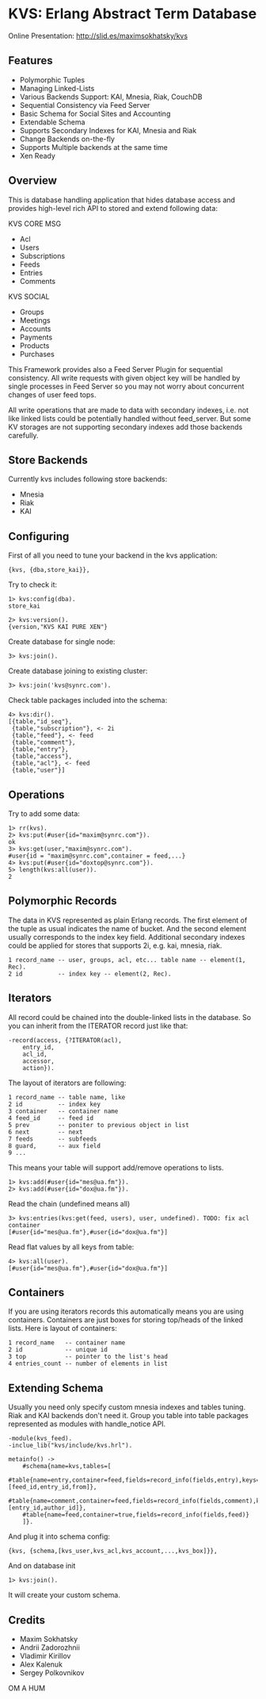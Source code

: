 KVS: Erlang Abstract Term Database
==================================

Online Presentation: http://slid.es/maximsokhatsky/kvs

Features
--------

* Polymorphic Tuples
* Managing Linked-Lists
* Various Backends Support: KAI, Mnesia, Riak, CouchDB
* Sequential Consistency via Feed Server
* Basic Schema for Social Sites and Accounting
* Extendable Schema
* Supports Secondary Indexes for KAI, Mnesia and Riak
* Change Backends on-the-fly
* Supports Multiple backends at the same time
* Xen Ready

Overview
--------

This is database handling application that hides database access
and provides high-level rich API to stored and extend following data:

KVS CORE MSG

* Acl
* Users
* Subscriptions
* Feeds
* Entries
* Comments

KVS SOCIAL

* Groups
* Meetings
* Accounts
* Payments
* Products
* Purchases

This Framework provides also a Feed Server Plugin for sequential consistency.
All write requests with given object key will be handled by single processes
in Feed Server so you may not worry about concurrent changes of user feed tops.

All write operations that are made to data with secondary indexes,
i.e. not like linked lists could be potentially handled without feed_server.
But some KV storages are not supporting secondary indexes add those backends carefully.

Store Backends
--------------

Currently kvs includes following store backends:

* Mnesia
* Riak
* KAI

Configuring
-----------

First of all you need to tune your backend in the kvs application:

    {kvs, {dba,store_kai}},

Try to check it:

    1> kvs:config(dba).
    store_kai

    2> kvs:version().
    {version,"KVS KAI PURE XEN"}

Create database for single node:

    3> kvs:join().

Create database joining to existing cluster:

    3> kvs:join('kvs@synrc.com').

Check table packages included into the schema:

    4> kvs:dir().
    [{table,"id_seq"},
     {table,"subscription"}, <- 2i
     {table,"feed"}, <- feed
     {table,"comment"},
     {table,"entry"},
     {table,"access"},
     {table,"acl"}, <- feed
     {table,"user"}]

Operations
----------

Try to add some data:

    1> rr(kvs).
    2> kvs:put(#user{id="maxim@synrc.com"}).
    ok
    3> kvs:get(user,"maxim@synrc.com").
    #user{id = "maxim@synrc.com",container = feed,...}
    4> kvs:put(#user{id="doxtop@synrc.com"}).
    5> length(kvs:all(user)).
    2

Polymorphic Records
-------------------

The data in KVS represented as plain Erlang records. The first element of the tuple
as usual indicates the name of bucket. And the second element usually corresponds
to the index key field. Additional secondary indexes could be applied for stores
that supports 2i, e.g. kai, mnesia, riak.

    1 record_name -- user, groups, acl, etc... table name -- element(1, Rec).
    2 id          -- index key -- element(2, Rec).

Iterators
---------

All record could be chained into the double-linked lists in the database.
So you can inherit from the ITERATOR record just like that:

    -record(access, {?ITERATOR(acl),
        entry_id,
        acl_id,
        accessor,
        action}).

The layout of iterators are following:

    1 record_name -- table name, like
    2 id          -- index key
    3 container   -- container name
    4 feed_id     -- feed id
    5 prev        -- poniter to previous object in list
    6 next        -- next
    7 feeds       -- subfeeds
    8 guard,      -- aux field
    9 ...

This means your table will support add/remove operations to lists.

    1> kvs:add(#user{id="mes@ua.fm"}).
    2> kvs:add(#user{id="dox@ua.fm"}).
    
Read the chain (undefined means all)
    
    3> kvs:entries(kvs:get(feed, users), user, undefined). TODO: fix acl container
    [#user{id="mes@ua.fm"},#user{id="dox@ua.fm"}]
    
Read flat values by all keys from table:

    4> kvs:all(user).
    [#user{id="mes@ua.fm"},#user{id="dox@ua.fm"}]

Containers
----------

If you are using iterators records this automatically means you are using containers.
Containers are just boxes for storing top/heads of the linked lists. Here is layout
of containers:

    1 record_name   -- container name
    2 id            -- unique id
    3 top           -- pointer to the list's head
    4 entries_count -- number of elements in list

Extending Schema
----------------

Usually you need only specify custom mnesia indexes and tables tuning.
Riak and KAI backends don't need it. Group you table into table packages
represented as modules with handle_notice API.

    -module(kvs_feed).
    -inclue_lib("kvs/include/kvs.hrl").

    metainfo() -> 
        #schema{name=kvs,tables=[
        #table{name=entry,container=feed,fields=record_info(fields,entry),keys=[feed_id,entry_id,from]},
        #table{name=comment,container=feed,fields=record_info(fields,comment),keys=[entry_id,author_id]},
        #table{name=feed,container=true,fields=record_info(fields,feed)}
        ]}.

And plug it into schema config:

    {kvs, {schema,[kvs_user,kvs_acl,kvs_account,...,kvs_box]}},

And on database init

    1> kvs:join().

It will create your custom schema.

Credits
-------

* Maxim Sokhatsky
* Andrii Zadorozhnii
* Vladimir Kirillov
* Alex Kalenuk
* Sergey Polkovnikov

OM A HUM
